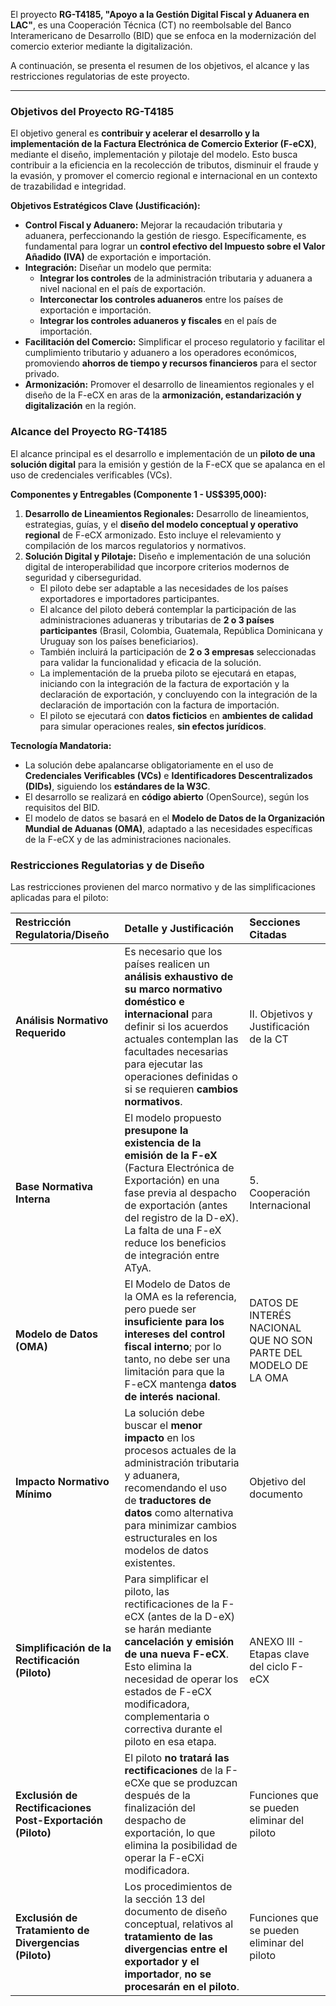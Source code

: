 El proyecto **RG-T4185, "Apoyo a la Gestión Digital Fiscal y Aduanera en LAC"**, es una Cooperación Técnica (CT) no reembolsable del Banco Interamericano de Desarrollo (BID) que se enfoca en la modernización del comercio exterior mediante la digitalización.

A continuación, se presenta el resumen de los objetivos, el alcance y las restricciones regulatorias de este proyecto.

***

### **Objetivos del Proyecto RG-T4185**

El objetivo general es **contribuir y acelerar el desarrollo y la implementación de la Factura Electrónica de Comercio Exterior (F-eCX)**, mediante el diseño, implementación y pilotaje del modelo. Esto busca contribuir a la eficiencia en la recolección de tributos, disminuir el fraude y la evasión, y promover el comercio regional e internacional en un contexto de trazabilidad e integridad.

**Objetivos Estratégicos Clave (Justificación):**

*   **Control Fiscal y Aduanero:** Mejorar la recaudación tributaria y aduanera, perfeccionando la gestión de riesgo. Específicamente, es fundamental para lograr un **control efectivo del Impuesto sobre el Valor Añadido (IVA)** de exportación e importación.
*   **Integración:** Diseñar un modelo que permita:
    *   **Integrar los controles** de la administración tributaria y aduanera a nivel nacional en el país de exportación.
    *   **Interconectar los controles aduaneros** entre los países de exportación e importación.
    *   **Integrar los controles aduaneros y fiscales** en el país de importación.
*   **Facilitación del Comercio:** Simplificar el proceso regulatorio y facilitar el cumplimiento tributario y aduanero a los operadores económicos, promoviendo **ahorros de tiempo y recursos financieros** para el sector privado.
*   **Armonización:** Promover el desarrollo de lineamientos regionales y el diseño de la F-eCX en aras de la **armonización, estandarización y digitalización** en la región.

### **Alcance del Proyecto RG-T4185**

El alcance principal es el desarrollo e implementación de un **piloto de una solución digital** para la emisión y gestión de la F-eCX que se apalanca en el uso de credenciales verificables (VCs).

**Componentes y Entregables (Componente 1 - US$395,000):**

1.  **Desarrollo de Lineamientos Regionales:** Desarrollo de lineamientos, estrategias, guías, y el **diseño del modelo conceptual y operativo regional** de F-eCX armonizado. Esto incluye el relevamiento y compilación de los marcos regulatorios y normativos.
2.  **Solución Digital y Pilotaje:** Diseño e implementación de una solución digital de interoperabilidad que incorpore criterios modernos de seguridad y ciberseguridad.
    *   El piloto debe ser adaptable a las necesidades de los países exportadores e importadores participantes.
    *   El alcance del piloto deberá contemplar la participación de las administraciones aduaneras y tributarias de **2 o 3 países participantes** (Brasil, Colombia, Guatemala, República Dominicana y Uruguay son los países beneficiarios).
    *   También incluirá la participación de **2 o 3 empresas** seleccionadas para validar la funcionalidad y eficacia de la solución.
    *   La implementación de la prueba piloto se ejecutará en etapas, iniciando con la integración de la factura de exportación y la declaración de exportación, y concluyendo con la integración de la declaración de importación con la factura de importación.
    *   El piloto se ejecutará con **datos ficticios** en **ambientes de calidad** para simular operaciones reales, **sin efectos jurídicos**.

**Tecnología Mandatoria:**

*   La solución debe apalancarse obligatoriamente en el uso de **Credenciales Verificables (VCs)** e **Identificadores Descentralizados (DIDs)**, siguiendo los **estándares de la W3C**.
*   El desarrollo se realizará en **código abierto** (OpenSource), según los requisitos del BID.
*   El modelo de datos se basará en el **Modelo de Datos de la Organización Mundial de Aduanas (OMA)**, adaptado a las necesidades específicas de la F-eCX y de las administraciones nacionales.

### **Restricciones Regulatorias y de Diseño**

Las restricciones provienen del marco normativo y de las simplificaciones aplicadas para el piloto:

| Restricción Regulatoria/Diseño | Detalle y Justificación | Secciones Citadas |
| :--- | :--- | :--- |
| **Análisis Normativo Requerido** | Es necesario que los países realicen un **análisis exhaustivo de su marco normativo doméstico e internacional** para definir si los acuerdos actuales contemplan las facultades necesarias para ejecutar las operaciones definidas o si se requieren **cambios normativos**. | II. Objetivos y Justificación de la CT |
| **Base Normativa Interna** | El modelo propuesto **presupone la existencia de la emisión de la F-eX** (Factura Electrónica de Exportación) en una fase previa al despacho de exportación (antes del registro de la D-eX). La falta de una F-eX reduce los beneficios de integración entre ATyA. |5. Cooperación Internacional |
| **Modelo de Datos (OMA)** | El Modelo de Datos de la OMA es la referencia, pero puede ser **insuficiente para los intereses del control fiscal interno**; por lo tanto, no debe ser una limitación para que la F-eCX mantenga **datos de interés nacional**. |DATOS DE INTERÉS NACIONAL QUE NO SON PARTE DEL MODELO DE LA OMA |
| **Impacto Normativo Mínimo** | La solución debe buscar el **menor impacto** en los procesos actuales de la administración tributaria y aduanera, recomendando el uso de **traductores de datos** como alternativa para minimizar cambios estructurales en los modelos de datos existentes. | Objetivo del documento |
| **Simplificación de la Rectificación (Piloto)** | Para simplificar el piloto, las rectificaciones de la F-eCX (antes de la D-eX) se harán mediante **cancelación y emisión de una nueva F-eCX**. Esto elimina la necesidad de operar los estados de F-eCX modificadora, complementaria o correctiva durante el piloto en esa etapa. |ANEXO III - Etapas clave del ciclo F-eCX |
| **Exclusión de Rectificaciones Post-Exportación (Piloto)** | El piloto **no tratará las rectificaciones** de la F-eCXe que se produzcan después de la finalización del despacho de exportación, lo que elimina la posibilidad de operar la F-eCXi modificadora. |Funciones que se pueden eliminar del piloto|
| **Exclusión de Tratamiento de Divergencias (Piloto)** | Los procedimientos de la sección 13 del documento de diseño conceptual, relativos al **tratamiento de las divergencias entre el exportador y el importador**, **no se procesarán en el piloto**. | Funciones que se pueden eliminar del piloto|

